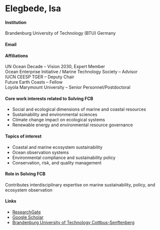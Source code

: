# Elegbede, Isa

#### Institution

Brandenburg University of Technology (BTU) Germany

#### Email

#### Affiliations

UN Ocean Decade – Vision 2030, Expert Member\
Ocean Enterprise Initiative / Marine Technology Society – Advisor\
IUCN CEESP TGER – Deputy Chair\
Future Earth Coasts – Fellow\
Loyola Marymount University – Senior Personnel/Postdoctoral

#### Core work interests related to Solving FCB

* Social and ecological dimensions of marine and coastal resources
* Sustainability and environmental sciences
* Climate change impact on ecological systems
* Renewable energy and environmental resource governance

#### Topics of interest

* Coastal and marine ecosystem sustainability
* Ocean observation systems
* Environmental compliance and sustainability policy
* Conservation, risk, and quality management

#### Role in Solving FCB

Contributes interdisciplinary expertise on marine sustainability, policy, and ecosystem observation

#### Links

* [ResearchGate](https://www.researchgate.net/profile/Isa_Elegbede)
* [Google Scholar](https://scholar.google.com/citations?user=6U4qU8kAAAAJ)
* [Brandenburg University of Technology Cottbus-Senftenberg](https://www.b-tu.de/fg-umweltmanagement/team/dr-isa-elegbede)
